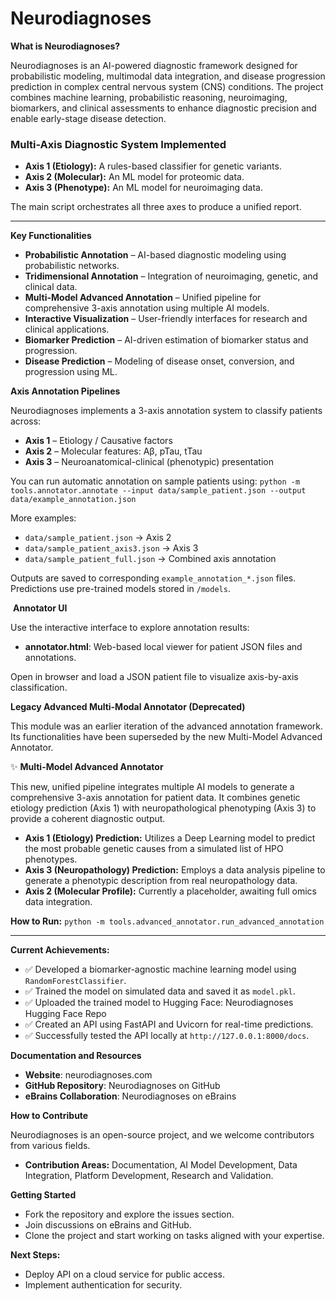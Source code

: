 # Neurodiagnoses

 **What is Neurodiagnoses?**

Neurodiagnoses is an AI-powered diagnostic framework designed for probabilistic modeling, multimodal data integration, and disease progression prediction in complex central nervous system (CNS) conditions.
The project combines machine learning, probabilistic reasoning, neuroimaging, biomarkers, and clinical assessments to enhance diagnostic precision and enable early-stage disease detection.

### Multi-Axis Diagnostic System Implemented

- **Axis 1 (Etiology):** A rules-based classifier for genetic variants.
- **Axis 2 (Molecular):** An ML model for proteomic data.
- **Axis 3 (Phenotype):** An ML model for neuroimaging data.

The main script orchestrates all three axes to produce a unified report.

---

 **Key Functionalities**

- **Probabilistic Annotation** – AI-based diagnostic modeling using probabilistic networks.
- **Tridimensional Annotation** – Integration of neuroimaging, genetic, and clinical data.
- **Multi-Model Advanced Annotation** – Unified pipeline for comprehensive 3-axis annotation using multiple AI models.
- **Interactive Visualization** – User-friendly interfaces for research and clinical applications.
- **Biomarker Prediction** – AI-driven estimation of biomarker status and progression.
- **Disease Prediction** – Modeling of disease onset, conversion, and progression using ML.

 **Axis Annotation Pipelines**

Neurodiagnoses implements a 3-axis annotation system to classify patients across:
- **Axis 1** – Etiology / Causative factors
- **Axis 2** – Molecular features: Aβ, pTau, tTau
- **Axis 3** – Neuroanatomical-clinical (phenotypic) presentation

You can run automatic annotation on sample patients using:
`python -m tools.annotator.annotate --input data/sample_patient.json --output data/example_annotation.json`

More examples:
- `data/sample_patient.json` → Axis 2
- `data/sample_patient_axis3.json` → Axis 3
- `data/sample_patient_full.json` → Combined axis annotation

Outputs are saved to corresponding `example_annotation_*.json` files. Predictions use pre-trained models stored in `/models`.

️ **Annotator UI**

Use the interactive interface to explore annotation results:
-  **annotator.html**: Web-based local viewer for patient JSON files and annotations.

Open in browser and load a JSON patient file to visualize axis-by-axis classification.

 **Legacy Advanced Multi-Modal Annotator (Deprecated)**

This module was an earlier iteration of the advanced annotation framework. Its functionalities have been superseded by the new Multi-Model Advanced Annotator.

✨ **Multi-Model Advanced Annotator**

This new, unified pipeline integrates multiple AI models to generate a comprehensive 3-axis annotation for patient data. It combines genetic etiology prediction (Axis 1) with neuropathological phenotyping (Axis 3) to provide a coherent diagnostic output.
- **Axis 1 (Etiology) Prediction:** Utilizes a Deep Learning model to predict the most probable genetic causes from a simulated list of HPO phenotypes.
- **Axis 3 (Neuropathology) Prediction:** Employs a data analysis pipeline to generate a phenotypic description from real neuropathology data.
- **Axis 2 (Molecular Profile):** Currently a placeholder, awaiting full omics data integration.

**How to Run:**
`python -m tools.advanced_annotator.run_advanced_annotation`

---

 **Current Achievements:**
- ✅ Developed a biomarker-agnostic machine learning model using `RandomForestClassifier`.
- ✅ Trained the model on simulated data and saved it as `model.pkl`.
- ✅ Uploaded the trained model to Hugging Face: Neurodiagnoses Hugging Face Repo
- ✅ Created an API using FastAPI and Uvicorn for real-time predictions.
- ✅ Successfully tested the API locally at `http://127.0.0.1:8000/docs`.

 **Documentation and Resources**
-  **Website**: neurodiagnoses.com
-  **GitHub Repository**: Neurodiagnoses on GitHub
-  **eBrains Collaboration**: Neurodiagnoses on eBrains

 **How to Contribute**

Neurodiagnoses is an open-source project, and we welcome contributors from various fields.
- **Contribution Areas:** Documentation, AI Model Development, Data Integration, Platform Development, Research and Validation.

 **Getting Started**
- Fork the repository and explore the issues section.
- Join discussions on eBrains and GitHub.
- Clone the project and start working on tasks aligned with your expertise.

 **Next Steps:**
- Deploy API on a cloud service for public access.
- Implement authentication for security.